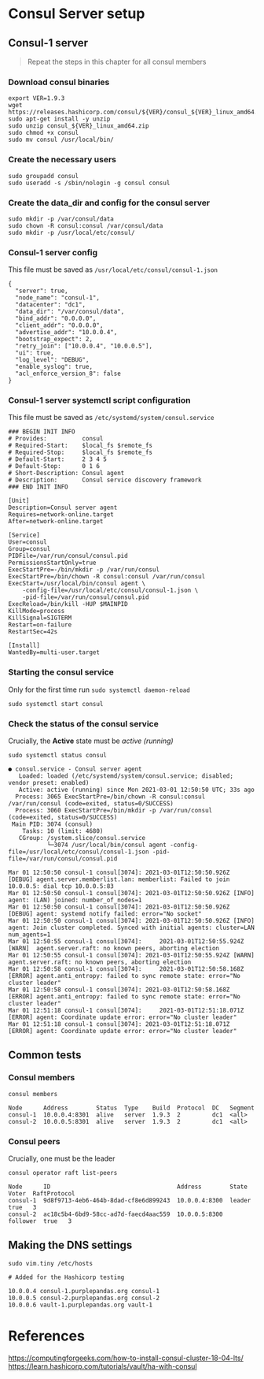 # Consul Server setup 

## Consul-1 server

> Repeat the steps in this chapter for all consul members

### Download consul binaries

```
export VER=1.9.3
wget https://releases.hashicorp.com/consul/${VER}/consul_${VER}_linux_amd64.zip
sudo apt-get install -y unzip 
sudo unzip consul_${VER}_linux_amd64.zip
sudo chmod +x consul
sudo mv consul /usr/local/bin/
```

### Create the necessary users

```
sudo groupadd consul
sudo useradd -s /sbin/nologin -g consul consul
```

### Create the data_dir and config for the consul server

```
sudo mkdir -p /var/consul/data
sudo chown -R consul:consul /var/consul/data
sudo mkdir -p /usr/local/etc/consul/

```

### Consul-1 server config 
 
This file must be saved as `/usr/local/etc/consul/consul-1.json`

```
{
  "server": true,
  "node_name": "consul-1",
  "datacenter": "dc1",
  "data_dir": "/var/consul/data",
  "bind_addr": "0.0.0.0",
  "client_addr": "0.0.0.0",
  "advertise_addr": "10.0.0.4",
  "bootstrap_expect": 2,
  "retry_join": ["10.0.0.4", "10.0.0.5"],
  "ui": true,
  "log_level": "DEBUG",
  "enable_syslog": true,
  "acl_enforce_version_8": false
}
```

### Consul-1 server systemctl script configuration

This file must be saved as `/etc/systemd/system/consul.service`

```
### BEGIN INIT INFO
# Provides:          consul
# Required-Start:    $local_fs $remote_fs
# Required-Stop:     $local_fs $remote_fs
# Default-Start:     2 3 4 5
# Default-Stop:      0 1 6
# Short-Description: Consul agent
# Description:       Consul service discovery framework
### END INIT INFO

[Unit]
Description=Consul server agent
Requires=network-online.target
After=network-online.target

[Service]
User=consul
Group=consul
PIDFile=/var/run/consul/consul.pid
PermissionsStartOnly=true
ExecStartPre=-/bin/mkdir -p /var/run/consul
ExecStartPre=/bin/chown -R consul:consul /var/run/consul
ExecStart=/usr/local/bin/consul agent \
    -config-file=/usr/local/etc/consul/consul-1.json \
    -pid-file=/var/run/consul/consul.pid
ExecReload=/bin/kill -HUP $MAINPID
KillMode=process
KillSignal=SIGTERM
Restart=on-failure
RestartSec=42s

[Install]
WantedBy=multi-user.target
```

### Starting the consul service

Only for the first time run `sudo systemctl daemon-reload`

`sudo systemctl start consul`

### Check the status of the consul service

Crucially, the **Active** state must be *active (running)*

```
sudo systemctl status consul

● consul.service - Consul server agent
   Loaded: loaded (/etc/systemd/system/consul.service; disabled; vendor preset: enabled)
   Active: active (running) since Mon 2021-03-01 12:50:50 UTC; 33s ago
  Process: 3065 ExecStartPre=/bin/chown -R consul:consul /var/run/consul (code=exited, status=0/SUCCESS)
  Process: 3060 ExecStartPre=/bin/mkdir -p /var/run/consul (code=exited, status=0/SUCCESS)
 Main PID: 3074 (consul)
    Tasks: 10 (limit: 4680)
   CGroup: /system.slice/consul.service
           └─3074 /usr/local/bin/consul agent -config-file=/usr/local/etc/consul/consul-1.json -pid-file=/var/run/consul/consul.pid

Mar 01 12:50:50 consul-1 consul[3074]: 2021-03-01T12:50:50.926Z [DEBUG] agent.server.memberlist.lan: memberlist: Failed to join 10.0.0.5: dial tcp 10.0.0.5:83
Mar 01 12:50:50 consul-1 consul[3074]: 2021-03-01T12:50:50.926Z [INFO]  agent: (LAN) joined: number_of_nodes=1
Mar 01 12:50:50 consul-1 consul[3074]: 2021-03-01T12:50:50.926Z [DEBUG] agent: systemd notify failed: error="No socket"
Mar 01 12:50:50 consul-1 consul[3074]: 2021-03-01T12:50:50.926Z [INFO]  agent: Join cluster completed. Synced with initial agents: cluster=LAN num_agents=1
Mar 01 12:50:55 consul-1 consul[3074]:     2021-03-01T12:50:55.924Z [WARN]  agent.server.raft: no known peers, aborting election
Mar 01 12:50:55 consul-1 consul[3074]: 2021-03-01T12:50:55.924Z [WARN]  agent.server.raft: no known peers, aborting election
Mar 01 12:50:58 consul-1 consul[3074]:     2021-03-01T12:50:58.168Z [ERROR] agent.anti_entropy: failed to sync remote state: error="No cluster leader"
Mar 01 12:50:58 consul-1 consul[3074]: 2021-03-01T12:50:58.168Z [ERROR] agent.anti_entropy: failed to sync remote state: error="No cluster leader"
Mar 01 12:51:18 consul-1 consul[3074]:     2021-03-01T12:51:18.071Z [ERROR] agent: Coordinate update error: error="No cluster leader"
Mar 01 12:51:18 consul-1 consul[3074]: 2021-03-01T12:51:18.071Z [ERROR] agent: Coordinate update error: error="No cluster leader"

```

## Common tests

### Consul members

```
consul members

Node      Address        Status  Type    Build  Protocol  DC   Segment
consul-1  10.0.0.4:8301  alive   server  1.9.3  2         dc1  <all>
consul-2  10.0.0.5:8301  alive   server  1.9.3  2         dc1  <all>
```

### Consul peers

Crucially, one must be the leader

```
consul operator raft list-peers

Node      ID                                    Address        State     Voter  RaftProtocol
consul-1  9d8f9713-4eb6-464b-8dad-cf8e6d899243  10.0.0.4:8300  leader    true   3
consul-2  ac18c5b4-6bd9-58cc-ad7d-faecd4aac559  10.0.0.5:8300  follower  true   3
```

## Making the DNS settings

`sudo vim.tiny /etc/hosts`

```
# Added for the Hashicorp testing

10.0.0.4 consul-1.purplepandas.org consul-1
10.0.0.5 consul-2.purplepandas.org consul-2
10.0.0.6 vault-1.purplepandas.org vault-1
```



# References

https://computingforgeeks.com/how-to-install-consul-cluster-18-04-lts/
https://learn.hashicorp.com/tutorials/vault/ha-with-consul